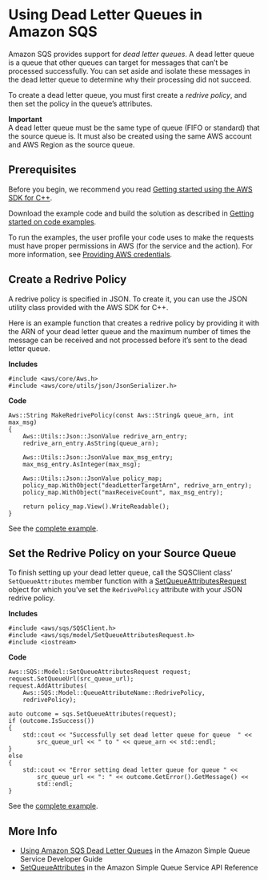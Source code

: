 # Using Dead Letter Queues in Amazon SQS<a name="examples-sqs-dead-letter-queues"></a>

Amazon SQS provides support for *dead letter queues*\. A dead letter queue is a queue that other queues can target for messages that can’t be processed successfully\. You can set aside and isolate these messages in the dead letter queue to determine why their processing did not succeed\.

To create a dead letter queue, you must first create a *redrive policy*, and then set the policy in the queue’s attributes\.

**Important**  
A dead letter queue must be the same type of queue \(FIFO or standard\) that the source queue is\. It must also be created using the same AWS account and AWS Region as the source queue\.

## Prerequisites<a name="codeExamplePrereq"></a>

Before you begin, we recommend you read [Getting started using the AWS SDK for C\+\+](getting-started.md)\. 

Download the example code and build the solution as described in [Getting started on code examples](getting-started-code-examples.md)\. 

To run the examples, the user profile your code uses to make the requests must have proper permissions in AWS \(for the service and the action\)\. For more information, see [Providing AWS credentials](credentials.md)\.

## Create a Redrive Policy<a name="sqs-dead-letter-queue-create-redrive-policy"></a>

A redrive policy is specified in JSON\. To create it, you can use the JSON utility class provided with the AWS SDK for C\+\+\.

Here is an example function that creates a redrive policy by providing it with the ARN of your dead letter queue and the maximum number of times the message can be received and not processed before it’s sent to the dead letter queue\.

 **Includes** 

```
#include <aws/core/Aws.h>
#include <aws/core/utils/json/JsonSerializer.h>
```

 **Code** 

```
Aws::String MakeRedrivePolicy(const Aws::String& queue_arn, int max_msg)
{
    Aws::Utils::Json::JsonValue redrive_arn_entry;
    redrive_arn_entry.AsString(queue_arn);

    Aws::Utils::Json::JsonValue max_msg_entry;
    max_msg_entry.AsInteger(max_msg);

    Aws::Utils::Json::JsonValue policy_map;
    policy_map.WithObject("deadLetterTargetArn", redrive_arn_entry);
    policy_map.WithObject("maxReceiveCount", max_msg_entry);

    return policy_map.View().WriteReadable();
}
```

See the [complete example](https://github.com/awsdocs/aws-doc-sdk-examples/tree/master/cpp/example_code/sqs/dead_letter_queue.cpp)\.

## Set the Redrive Policy on your Source Queue<a name="sqs-dead-letter-queue-set-redrive-policy"></a>

To finish setting up your dead letter queue, call the SQSClient class’ `SetQueueAttributes` member function with a [SetQueueAttributesRequest](https://sdk.amazonaws.com/cpp/api/LATEST/class_aws_1_1_s_q_s_1_1_model_1_1_set_queue_attributes_request.html) object for which you’ve set the `RedrivePolicy` attribute with your JSON redrive policy\.

 **Includes** 

```
#include <aws/sqs/SQSClient.h>
#include <aws/sqs/model/SetQueueAttributesRequest.h>
#include <iostream>
```

 **Code** 

```
Aws::SQS::Model::SetQueueAttributesRequest request;
request.SetQueueUrl(src_queue_url);
request.AddAttributes(
    Aws::SQS::Model::QueueAttributeName::RedrivePolicy,
    redrivePolicy);

auto outcome = sqs.SetQueueAttributes(request);
if (outcome.IsSuccess())
{
    std::cout << "Successfully set dead letter queue for queue  " <<
        src_queue_url << " to " << queue_arn << std::endl;
}
else
{
    std::cout << "Error setting dead letter queue for queue " <<
        src_queue_url << ": " << outcome.GetError().GetMessage() <<
        std::endl;
}
```

See the [complete example](https://github.com/awsdocs/aws-doc-sdk-examples/tree/master/cpp/example_code/sqs/dead_letter_queue.cpp)\.

## More Info<a name="more-info"></a>
+  [Using Amazon SQS Dead Letter Queues](https://docs.aws.amazon.com/AWSSimpleQueueService/latest/SQSDeveloperGuide/sqs-dead-letter-queues.html) in the Amazon Simple Queue Service Developer Guide
+  [SetQueueAttributes](https://docs.aws.amazon.com/AWSSimpleQueueService/latest/APIReference/API_SetQueueAttributes.html) in the Amazon Simple Queue Service API Reference